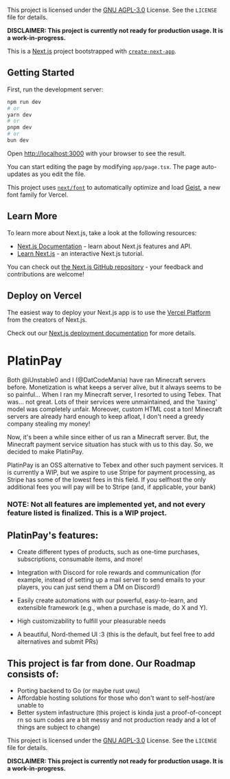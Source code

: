 This project is licensed under the [GNU AGPL-3.0](LICENSE) License. See the `LICENSE` file for details.

**DISCLAIMER: This project is currently not ready for production usage. It is a work-in-progress.**

This is a [Next.js](https://nextjs.org) project bootstrapped with [
`create-next-app`](https://nextjs.org/docs/app/api-reference/cli/create-next-app).

## Getting Started

First, run the development server:

```bash
npm run dev
# or
yarn dev
# or
pnpm dev
# or
bun dev
```

Open [http://localhost:3000](http://localhost:3000) with your browser to see the result.

You can start editing the page by modifying `app/page.tsx`. The page auto-updates as you edit the file.

This project uses [`next/font`](https://nextjs.org/docs/app/building-your-application/optimizing/fonts) to automatically
optimize and load [Geist](https://vercel.com/font), a new font family for Vercel.

## Learn More

To learn more about Next.js, take a look at the following resources:

- [Next.js Documentation](https://nextjs.org/docs) - learn about Next.js features and API.
- [Learn Next.js](https://nextjs.org/learn) - an interactive Next.js tutorial.

You can check out [the Next.js GitHub repository](https://github.com/vercel/next.js) - your feedback and contributions
are welcome!

## Deploy on Vercel

The easiest way to deploy your Next.js app is to use
the [Vercel Platform](https://vercel.com/new?utm_medium=default-template&filter=next.js&utm_source=create-next-app&utm_campaign=create-next-app-readme)
from the creators of Next.js.

Check out our [Next.js deployment documentation](https://nextjs.org/docs/app/building-your-application/deploying) for
more details.

# PlatinPay

Both @iUnstable0 and I (@DatCodeMania) have ran Minecraft servers before. Monetization is what keeps a server alive, but
it always seems to be so painful... When I ran my Minecraft server, I resorted to using Tebex. That was... not great.
Lots of their services were unmaintained, and the 'taxing' model was completely unfair. Moreover, custom HTML cost a
ton! Minecraft servers are already hard enough to keep afloat, I don't need a greedy company stealing my money!

Now, it's been a while since either of us ran a Minecraft server. But, the Minecraft payment service situation has stuck
with us to this day. So, we decided to make PlatinPay.

PlatinPay is an OSS alternative to Tebex and other such payment services. It is currently a WIP, but we aspire to use
Stripe for payment processing, as Stripe has some of the lowest fees in this field. If you selfhost the only additional
fees you will pay will be to Stripe (and, if applicable, your bank)

### NOTE: Not all features are implemented yet, and not every feature listed is finalized. This is a WIP project.

## PlatinPay's features:

- Create different types of products, such as one-time purchases, subscriptions, consumable items, and more!
- Integration with Discord for role rewards and communication  (for example, instead of setting up a
  mail server to send emails to your players, you can just send them a DM on Discord!)
- Easily create automations with our powerful, easy-to-learn, and extensible framework (e.g., when a purchase is made,
  do X and Y).

- High customizability to fulfill your pleasurable needs
- A beautiful, Nord-themed UI :3 (this is the default, but feel free to add alternatives and submit PRs)

## This project is far from done. Our Roadmap consists of:

- Porting backend to Go (or maybe rust uwu)
- Affordable hosting solutions for those who don't want to self-host/are unable to
- Better system infastructure (this project is kinda just a proof-of-concept rn so sum codes are a bit messy and not
  production ready and a lot of things are subject to change)

This project is licensed under the [GNU AGPL-3.0](LICENSE) License. See the `LICENSE` file for details.

**DISCLAIMER: This project is currently not ready for production usage. It is a work-in-progress.**